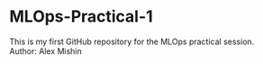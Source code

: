 # MLOps-Practical-1
This is my first GitHub repository for the MLOps practical session.  
Author: Alex Mishin
